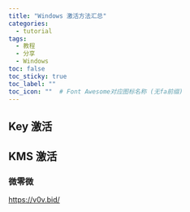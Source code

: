 ```yaml
---
title: "Windows 激活方法汇总"
categories:
  - tutorial
tags:
  - 教程
  - 分享
  - Windows
toc: false
toc_sticky: true
toc_label: ""
toc_icon: ""  # Font Awesome对应图标名称 (无fa前缀)	
---
```


## Key 激活
### 

## KMS 激活

### 微零微
https://v0v.bid/